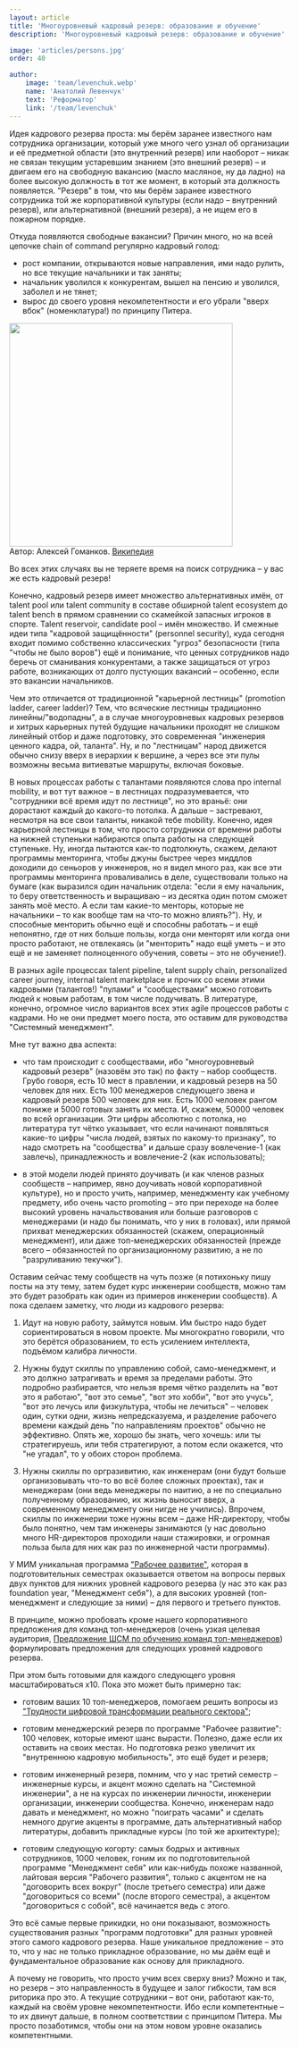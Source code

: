 ```yaml
---
layout: article
title: 'Многоуровневый кадровый резерв: образование и обучение'
description: 'Многоуровневый кадровый резерв: образование и обучение'

image: 'articles/persons.jpg'
order: 40

author:
    image: 'team/levenchuk.webp'
    name: 'Анатолий Левенчук'
    text: 'Реформатор'
    link: '/team/levenchuk'
---
```


Идея кадрового резерва проста: мы берём заранее известного нам сотрудника организации, который уже много чего узнал об организации и её предметной области (это внутренний резерв) или наоборот – никак не связан текущим устаревшим знанием (это внешний резерв) – и двигаем его на свободную вакансию (масло масляное, ну да ладно) на более высокую должность в тот же момент, в который эта должность появляется. "Резерв" в том, что мы берём заранее известного сотрудника той же корпоративной культуры (если надо – внутренний резерв), или альтернативной (внешний резерв), а не ищем его в пожарном порядке.

Откуда появляются свободные вакансии? Причин много, но на всей цепочке chain of command регулярно кадровый голод:
* рост компании, открываются новые направления, ими надо рулить, но все текущие начальники и так заняты;
* начальник уволился к конкурентам, вышел на пенсию и уволился, заболел и не тянет;
* вырос до своего уровня некомпетентности и его убрали "вверх вбок" (номенклатура!) по принципу Питера.

<div class="my-4">
    <div class="bg-white p-4 text-center">
        <img src="../images/articles/peter-principle.png" width="400">
    </div>
    <div class="image-caption">
        Автор: Алексей Гоманков. <a href="https://ru.wikipedia.org/wiki/Принцип_Питера" target="_blank">Википедия</a>
    </div>
</div>

Во всех этих случаях вы не теряете время на поиск сотрудника – у вас же есть кадровый резерв!

Конечно, кадровый резерв имеет множество альтернативных имён, от talent pool или talent community в составе обширной talent ecosystem до talent bench в прямом сравнении со скамейкой запасных игроков в спорте. Talent reservoir, candidate pool – имён множество. И смежные идеи типа "кадровой защищённости" (personnel security), куда сегодня входит помимо собственно классических "угроз" безопасности (типа "чтобы не было воров") ещё и понимание, что ценных сотрудников надо беречь от сманивания конкурентами, а также защищаться от угроз работе, возникающих от долго пустующих вакансий – особенно, если это вакансии начальников.

Чем это отличается от традиционной "карьерной лестницы" (promotion ladder, career ladder)? Тем, что всяческие лестницы традиционно линейны/"водопадны", а в случае многоуровневых кадровых резервов и хитрых карьерных путей будущие начальники проходят не слишком линейный отбор и даже подготовку, это современная "инженерия ценного кадра, ой, таланта". Ну, и по "лестницам" народ движется обычно снизу вверх в иерархии к вершине, а через все эти пулы возможны весьма витиеватые маршруты, включая боковые.

В новых процессах работы с талантами появляются слова про internal mobility, и вот тут важное – в лестницах подразумевается, что "сотрудники всё время идут по лестнице", но это враньё: они дорастают каждый до какого-то потолка. А дальше – застревают, несмотря на все свои таланты, никакой тебе mobility. Конечно, идея карьерной лестницы в том, что просто сотрудники от времени работы на нижней ступеньки набираются опыта работы на следующей ступеньке. Ну, иногда пытаются как-то подтолкнуть, скажем, делают программы менторинга, чтобы джуны быстрее через миддлов доходили до сеньоров у инженеров, но я видел много раз, как все эти программы менторинга проваливались в деле, существовали только на бумаге (как выразился один начальник отдела: "если я ему начальник, то беру ответственность и выращиваю – из десятка один потом сможет занять моё место. А если там какие-то менторы, которые не начальники – то как вообще там на что-то можно влиять?"). Ну, и способные менторить обычно ещё и способны работать – и ещё непонятно, где от них больше пользы, когда они менторят или когда они просто работают, не отвлекаясь (и "менторить" надо ещё уметь – и это ещё и не заменяет полноценного обучения, советы – это не обучение!).

В разных agile процессах talent pipeline, talent supply chain, personalized career journey, internal talent marketplace и прочих со всеми этими кадровыми (талантов!) "пулами" и "сообществами" можно готовить людей к новым работам, в том числе подучивать. В литературе, конечно, огромное число вариантов всех этих agile процессов работы с кадрами. Но не они предмет моего поста, это оставим для руководства "Системный менеджмент".

Мне тут важно два аспекта:

* что там происходит с сообществами, ибо "многоуровневый кадровый резерв" (назовём это так) по факту – набор сообществ. Грубо говоря, есть 10 мест в правлении, и кадровый резерв на 50 человек для них. Есть 100 менеджеров следующего звена и кадровый резерв 500 человек для них. Есть 1000 человек рангом пониже и 5000 готовых занять их места. И, скажем, 50000 человек во всей организации. Эти цифры абсолютно с потолка, но литература тут чётко указывает, что если начинают появляться какие-то цифры "числа людей, взятых по какому-то признаку", то надо смотреть на "сообщества" и дальше сразу вовлечение-1 (как завлечь), принадлежность и вовлечение-2 (как использовать);

* в этой модели людей принято доучивать (и как членов разных сообществ – например, явно доучивать новой корпоративной культуре), но и просто учить, например, менеджменту как учебному предмету, ибо очень часто promoting – это при переходе на более высокий уровень начальствования или больше разговоров с менеджерами (и надо бы понимать, что у них в головах), или прямой прихват менеджерских обязанностей (скажем, операционный менеджмент), или даже топ-менеджерских обязанностей (прежде всего – обязанностей по организационному развитию, а не по "разруливанию текучки").

Оставим сейчас тему сообществ на чуть позже (я потихоньку пишу посты на эту тему, затем будет курс инженерии сообществ, можно там это будет разобрать как один из примеров инженерии сообществ). А пока сделаем заметку, что люди из кадрового резерва:

1. Идут на новую работу, займутся новым. Им быстро надо будет сориентироваться в новом проекте. Мы многократно говорили, что это берётся образованием, то есть усилением интеллекта, подъёмом калибра личности.

2. Нужны будут скиллы по управлению собой, само-менеджмент, и это должно затрагивать и время за пределами работы. Это подробно разбирается, что нельзя время чётко разделить на "вот это я работаю", "вот это семье", "вот это хобби", "вот это учусь", "вот это лечусь или физкультура, чтобы не лечиться" – человек один, сутки одни, жизнь непредсказуема, и разделение рабочего времени каждый день "по направлениям проектов" обычно не эффективно. Опять же, хорошо бы знать, чего хочешь: или ты стратегируешь, или тебя стратегируют, а потом если окажется, что "не угадал", то у обоих сторон проблема.

3. Нужны скиллы по оргразивитию, как инженерам (они будут больше организовывать что-то во всё более сложных проектах), так и менеджерам (они ведь менеджеры по наитию, а не по специально полученному образованию, их жизнь выносит вверх, а современному менеджменту они нигде не учились). Впрочем, скиллы по инженерии тоже нужны всем – даже HR-директору, чтобы было понятно, чем там инженеры занимаются (у нас довольно много HR-директоров проходили наши стажировки, и огромная польза была для них как раз по инженерной части программы).

У МИМ уникальная программа ["Рабочее развитие"](/programs/orgdev), которая в подготовительных семестрах оказывается ответом на вопросы первых двух пунктов для нижних уровней кадрового резерва (у нас это как раз foundation year, "Менеджмент себя"), а для высоких уровней (топ-менеджмент и следующие за ними) – для первого и третьего пунктов.

В принципе, можно пробовать кроме нашего корпоративного предложения для команд топ-менеджеров (очень узкая целевая аудитория, <a href="https://systemsworld.club/t/predlozhenie-shsm-po-obucheniyu-komand-top-menedzherov/11692" target="_blank">Предложение ШСМ по обучению команд топ-менеджеров</a>) формулировать предложения для следующих уровней кадрового резерва.

При этом быть готовыми для каждого следующего уровня масштабироваться x10. Пока это может быть примерно так:
* готовим ваших 10 топ-менеджеров, помогаем решить вопросы из ["Трудности цифровой трансформации реального сектора"](/articles/real-sector-digital-transformation);

* готовим менеджерский резерв по программе "Рабочее развитие": 100 человек, которые имеют шанс вырасти. Полезно, даже если их оставить на своих местах. Но подготовка резко увеличит их "внутреннюю кадровую мобильность", это ещё будет и резерв;

* готовим инженерный резерв, помним, что у нас третий семестр – инженерные курсы, и акцент можно сделать на "Системной инженерии", а не на курсах по инженерии личности, инженерии организации, инженерии сообщества. Конечно, инженерам надо давать и менеджмент, но можно "поиграть часами" и сделать немного другие акценты в программе, дать альтернативный набор литературы, добавить прикладные курсы (по той же архитектуре);

* готовим следующую когорту: самых бодрых и активных сотрудников, 1000 человек, гоним их по подготовительной программе "Менеджмент себя" или как-нибудь похоже названной, лайтовая версия "Рабочего развития", только с акцентом не на "договорить всех вокруг" (после третьего семестра) или даже "договориться со всеми" (после второго семестра), а акцентом "договориться с собой", всё начинается ведь с этого.

Это всё самые первые прикидки, но они показывают, возможность существования разных "программ подготовки" для разных уровней этого самого кадрового резерва. Наше уникальное предложение – это то, что у нас не только прикладное образование, но мы даём ещё и фундаментальное образование как основу для прикладного.

А почему не говорить, что просто учим всех сверху вниз? Можно и так, но резерв – это направленность в будущее и залог гибкости, там вся риторика про это. А текущие сотрудники – вот они, работают как-то, каждый на своём уровне некомпетентности. Ибо если компетентные – то их двинут дальше, в полном соответствии с принципом Питера. Мы просто позаботимся, чтобы они на этом новом уровне оказались компетентными.
